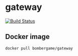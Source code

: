 # gateway

[![Build Status](https://travis-ci.com/bombergame/gateway.svg?branch=master)](https://travis-ci.com/bombergame/gateway)

## Docker image

```
docker pull bombergame/gateway
```
